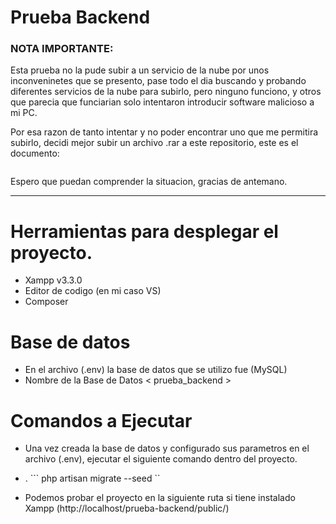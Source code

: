
# Prueba Backend

### NOTA IMPORTANTE:
Esta prueba no la pude subir a un servicio de la nube por unos inconveninetes que se presento, pase todo el dia buscando y probando diferentes servicios de la nube para subirlo, pero ninguno funciono, y otros que parecia que funciarian solo intentaron introducir software malicioso a mi PC.

Por esa razon de tanto intentar y no poder encontrar uno que me permitira subirlo, decidi mejor subir un archivo .rar a este repositorio, este es el documento:

<p align="center">
<img src="" alt="">
</p>
Espero que puedan comprender la situacion, gracias de antemano.

---

# Herramientas para desplegar el proyecto.
- Xampp v3.3.0
- Editor de codigo (en mi caso VS)
- Composer
# Base de datos
- En el archivo (.env) la base de datos que se utilizo fue (MySQL)
- Nombre de la Base de Datos <  prueba_backend  >

# Comandos a Ejecutar
- Una vez creada la base de datos y configurado sus parametros en el archivo (.env), ejecutar el siguiente comando dentro del proyecto.
- . ``` php artisan migrate --seed ``

- Podemos probar el proyecto en la siguiente ruta si tiene instalado Xampp (http://localhost/prueba-backend/public/)
